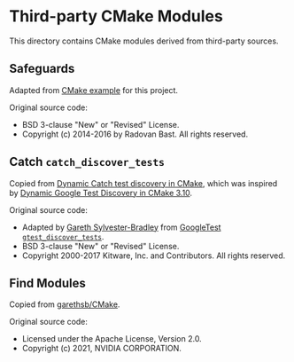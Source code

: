 # Third-party CMake Modules

This directory contains CMake modules derived from third-party sources.

## Safeguards

Adapted from [CMake example](https://github.com/bast/cmake-example) for this project.

Original source code:

- BSD 3-clause "New" or "Revised" License.
- Copyright (c) 2014-2016 by Radovan Bast. All rights reserved.

## Catch ``catch_discover_tests``

Copied from [Dynamic Catch test discovery in CMake](https://github.com/garethsb/CMake/commit/0ce435fa3cb99a5b9e08d4b34dc134514f5c715d), which was inspired by [Dynamic Google Test Discovery in CMake 3.10](https://blog.kitware.com/dynamic-google-test-discovery-in-cmake-3-10/).

Original source code:

- Adapted by [Gareth Sylvester-Bradley](https://github.com/garethsb) from [GoogleTest ``gtest_discover_tests``](https://gitlab.kitware.com/cmake/cmake/merge_requests/1056).
- BSD 3-clause "New" or "Revised" License.
- Copyright 2000-2017 Kitware, Inc. and Contributors. All rights reserved.

## Find Modules

Copied from [garethsb/CMake](https://github.com/garethsb/CMake).

Original source code:

- Licensed under the Apache License, Version 2.0.
- Copyright (c) 2021, NVIDIA CORPORATION.
